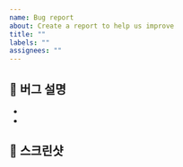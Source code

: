 ```yaml
---
name: Bug report
about: Create a report to help us improve
title: ""
labels: ""
assignees: ""
---
```


## 🧐 버그 설명

-
-

## 📸 스크린샷
